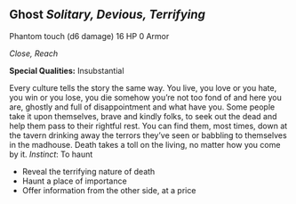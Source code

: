 ## Ghost _Solitary, Devious, Terrifying_

Phantom touch (d6 damage) 16 HP 0 Armor

_Close, Reach_

**Special Qualities:** Insubstantial

Every culture tells the story the same way. You live, you love or you hate, you win or you lose, you die somehow you’re not too fond of and here you are, ghostly and full of disappointment and what have you. Some people take it upon themselves, brave and kindly folks, to seek out the dead and help them pass to their rightful rest. You can find them, most times, down at the tavern drinking away the terrors they’ve seen or babbling to themselves in the madhouse. Death takes a toll on the living, no matter how you come by it. _Instinct_: To haunt

-   Reveal the terrifying nature of death
-   Haunt a place of importance
-   Offer information from the other side, at a price